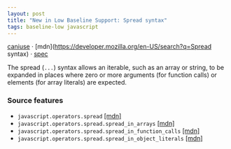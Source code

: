 ```yaml
---
layout: post
title: "New in Low Baseline Support: Spread syntax"
tags: baseline-low javascript
---
```


[caniuse](https://caniuse.com/?search=spread) · [mdn](https://developer.mozilla.org/en-US/search?q=Spread syntax) · [spec](https://tc39.es/ecma262/multipage/ecmascript-language-expressions.html#prod-SpreadElement)

The spread (`...`) syntax allows an iterable, such as an array or string, to be expanded in places where zero or more arguments (for function calls) or elements (for array literals) are expected.

### Source features

- ``javascript.operators.spread`` [[mdn]](https://developer.mozilla.org/en-US/search?q=javascript.operators.spread)
- ``javascript.operators.spread.spread_in_arrays`` [[mdn]](https://developer.mozilla.org/en-US/search?q=javascript.operators.spread.spread_in_arrays)
- ``javascript.operators.spread.spread_in_function_calls`` [[mdn]](https://developer.mozilla.org/en-US/search?q=javascript.operators.spread.spread_in_function_calls)
- ``javascript.operators.spread.spread_in_object_literals`` [[mdn]](https://developer.mozilla.org/en-US/search?q=javascript.operators.spread.spread_in_object_literals)
